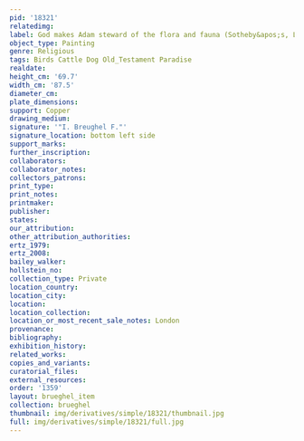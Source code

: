```yaml
---
pid: '18321'
relatedimg: 
label: God makes Adam steward of the flora and fauna (Sotheby&apos;s, London)
object_type: Painting
genre: Religious
tags: Birds Cattle Dog Old_Testament Paradise
realdate: 
height_cm: '69.7'
width_cm: '87.5'
diameter_cm: 
plate_dimensions: 
support: Copper
drawing_medium: 
signature: '"I. Breughel F."'
signature_location: bottom left side
support_marks: 
further_inscription: 
collaborators: 
collaborator_notes: 
collectors_patrons: 
print_type: 
print_notes: 
printmaker: 
publisher: 
states: 
our_attribution: 
other_attribution_authorities: 
ertz_1979: 
ertz_2008: 
bailey_walker: 
hollstein_no: 
collection_type: Private
location_country: 
location_city: 
location: 
location_collection: 
location_or_most_recent_sale_notes: London
provenance: 
bibliography: 
exhibition_history: 
related_works: 
copies_and_variants: 
curatorial_files: 
external_resources: 
order: '1359'
layout: brueghel_item
collection: brueghel
thumbnail: img/derivatives/simple/18321/thumbnail.jpg
full: img/derivatives/simple/18321/full.jpg
---
```


